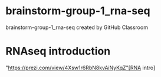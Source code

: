 # brainstorm-group-1_rna-seq
brainstorm-group-1_rna-seq created by GitHub Classroom

# RNAseq introduction
"https://prezi.com/view/4Xsw1r6RbN8kvAiNyKqZ"[RNA intro]
